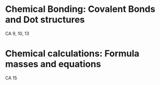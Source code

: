 Chemical Bonding: Covalent Bonds and Dot structures
==================================================
CA 9, 10, 13


Chemical calculations: Formula masses and equations
===================================================
CA 15


